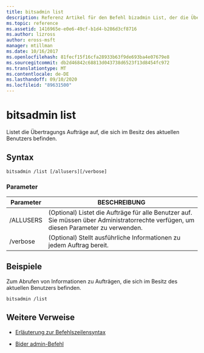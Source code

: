 ```yaml
---
title: bitsadmin list
description: Referenz Artikel für den Befehl bizadmin List, der die Übertragungs Aufträge auflistet, die sich im Besitz des aktuellen Benutzers befinden.
ms.topic: reference
ms.assetid: 1416965e-e0e6-49cf-b1d4-b286d3cf8716
ms.author: lizross
author: eross-msft
manager: mtillman
ms.date: 10/16/2017
ms.openlocfilehash: 81fecf15f16cfa28933b63f9de693ba4e07679e8
ms.sourcegitcommit: db2d46842c68813d043738d6523f13d8454fc972
ms.translationtype: MT
ms.contentlocale: de-DE
ms.lasthandoff: 09/10/2020
ms.locfileid: "89631500"
---
```

# <a name="bitsadmin-list"></a>bitsadmin list

Listet die Übertragungs Aufträge auf, die sich im Besitz des aktuellen Benutzers befinden.

## <a name="syntax"></a>Syntax

```
bitsadmin /list [/allusers][/verbose]
```

### <a name="parameters"></a>Parameter

| Parameter | BESCHREIBUNG |
| -------------- | -------------- |
| /ALLUSERS | (Optional) Listet die Aufträge für alle Benutzer auf. Sie müssen über Administratorrechte verfügen, um diesen Parameter zu verwenden. |
| /verbose | (Optional) Stellt ausführliche Informationen zu jedem Auftrag bereit. |

## <a name="examples"></a>Beispiele

Zum Abrufen von Informationen zu Aufträgen, die sich im Besitz des aktuellen Benutzers befinden.

```
bitsadmin /list
```

## <a name="additional-references"></a>Weitere Verweise

- [Erläuterung zur Befehlszeilensyntax](command-line-syntax-key.md)

- [Bider admin-Befehl](bitsadmin.md)
